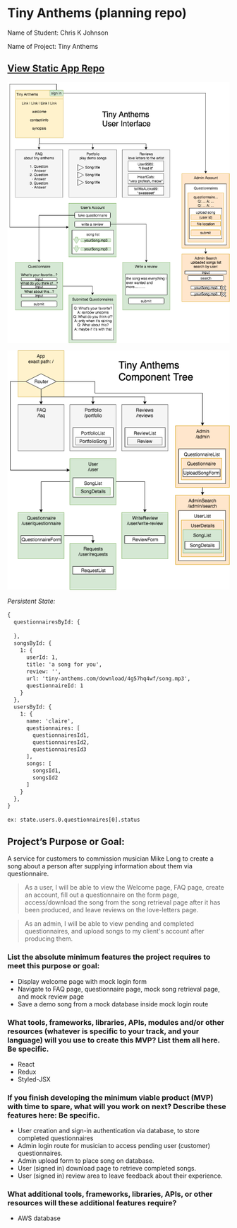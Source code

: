 # Tiny Anthems (planning repo)
Name of Student: Chris K Johnson

Name of Project: Tiny Anthems

## [View Static App Repo](https://github.com/ckjpdx/tiny-anthems-static)

![Tiny Anthems Interface](tiny-anthems-interface2.png)

![Tiny Anthems Components](tiny-anthems-components3.png)

*Persistent State:*
```
{
  questionnairesById: {

  },
  songsById: {
    1: {
      userId: 1,
      title: 'a song for you',
      review: '',
      url: 'tiny-anthems.com/download/4g57hq4wf/song.mp3',
      questionnaireId: 1
    }
  },
  usersById: {
    1: {
      name: 'claire',
      questionnaires: [
        questionnairesId1,
        questionnairesId2,
        questionnairesId3
      ],
      songs: [
        songsId1,
        songsId2
      ]
    }
  },
}
```
`ex: state.users.0.questionnaires[0].status`

## Project’s Purpose or Goal:

A service for customers to commission musician Mike Long to create a song about a person after supplying information about them via questionnaire.

> As a user, I will be able to view the Welcome page, FAQ page, create an account, fill out a questionnaire on the form page, access/download the song from the song retrieval page after it has been produced, and leave reviews on the love-letters page.

> As an admin, I will be able to view pending and completed questionnaires, and upload songs to my client's account after producing them.

### List the absolute minimum features the project requires to meet this purpose or goal:

* Display welcome page with mock login form
* Navigate to FAQ page, questionnaire page, mock song retrieval page, and mock review page
* Save a demo song from a mock database inside mock login route

### What tools, frameworks, libraries, APIs, modules and/or other resources (whatever is specific to your track, and your language) will you use to create this MVP? List them all here. Be specific.

* React
* Redux
* Styled-JSX

### If you finish developing the minimum viable product (MVP) with time to spare, what will you work on next? Describe these features here: Be specific.

* User creation and sign-in authentication via database, to store completed questionnaires
* Admin login route for musician to access pending user (customer) questionnaires.
* Admin upload form to place song on database.
* User (signed in) download page to retrieve completed songs.
* User (signed in) review area to leave feedback about their experience.

### What additional tools, frameworks, libraries, APIs, or other resources will these additional features require?

* AWS database
